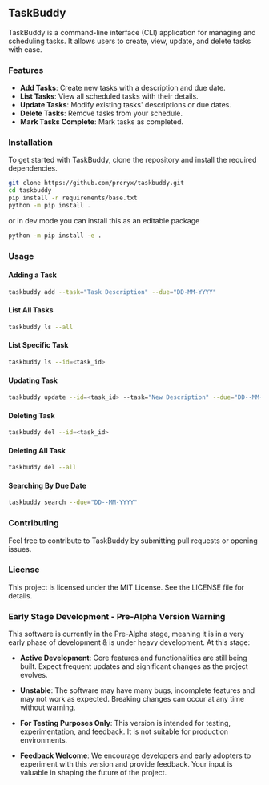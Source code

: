 ## TaskBuddy
TaskBuddy is a command-line interface (CLI) application for managing and scheduling tasks. It allows users to create, view, update, and delete tasks with ease.

### Features
* **Add Tasks**: Create new tasks with a description and due date.
* **List Tasks**: View all scheduled tasks with their details.
* **Update Tasks**: Modify existing tasks' descriptions or due dates.
* **Delete Tasks**: Remove tasks from your schedule.
* **Mark Tasks Complete**: Mark tasks as completed.

### Installation
To get started with TaskBuddy, clone the repository and install the required dependencies.

```bash
git clone https://github.com/prcryx/taskbuddy.git
cd taskbuddy
pip install -r requirements/base.txt
python -m pip install .
```
or in dev mode you can install this as an editable package
```bash
python -m pip install -e .
```
### Usage

#### Adding a Task
```bash
taskbuddy add --task="Task Description" --due="DD-MM-YYYY"
```

#### List All Tasks
```bash
taskbuddy ls --all
```
#### List Specific Task
```bash
taskbuddy ls --id=<task_id>
```

#### Updating Task
```bash
taskbuddy update --id=<task_id> --task="New Description" --due="DD--MM-YYYY" --status=0
```

#### Deleting Task
```bash
taskbuddy del --id=<task_id>
```
#### Deleting All Task
```bash
taskbuddy del --all
```
#### Searching By Due Date
```bash
taskbuddy search --due="DD--MM-YYYY"
```

### Contributing
Feel free to contribute to TaskBuddy by submitting pull requests or opening issues.

### License
This project is licensed under the MIT License. See the LICENSE file for details.

### Early Stage Development - Pre-Alpha Version Warning
This software is currently in the Pre-Alpha stage, meaning it is in a very early phase of development & is under heavy development. At this stage:

* **Active Development**: Core features and functionalities are still being built. Expect frequent updates and significant changes as the project evolves.

* **Unstable**: The software may have many bugs, incomplete features and may not work as expected. Breaking changes can occur at any time without warning.

* **For Testing Purposes Only**: This version is intended for testing, experimentation, and feedback. It is not suitable for production environments.

* **Feedback Welcome**: We encourage developers and early adopters to experiment with this version and provide feedback. Your input is valuable in shaping the future of the project.
